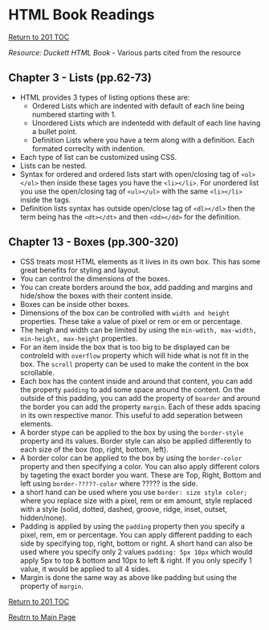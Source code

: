 # HTML Book Readings

[Return to 201 TOC](201TOC.md)

*Resource: Duckett HTML Book* - Various parts cited from the resource

## Chapter 3 - Lists (pp.62-73)

- HTML provides 3 types of listing options these are:
  - Ordered Lists which are indented with default of each line being numbered starting with 1.
  - Unordered Lists which are indentedd with default of each line having a bullet point.
  - Definition Lists where you have a term along with a definition. Each formated correclty with indention.
- Each type of list can be customized using CSS.
- Lists can be nested.
- Syntax for ordered and ordered lists start with open/closing tag of `<ol></ol>` then inside these tages you have the `<li></li>`. For unordered list you use the open/closing tag of `<ul></ul>` with the same `<li></li>` inside the tags.
- Definition lists syntax has outside open/close tag of `<dl></dl>` then the term being has the `<dt></dt>` and then `<dd></dd>` for the definition.

## Chapter 13 - Boxes (pp.300-320)

- CSS treats most HTML elements as it lives in its own box. This has some great benefits for styling and layout.
- You can control the dimensions of the boxes.
- You can create borders around the box, add padding and margins and hide/show the boxes with their content inside.
- Boxes can be inside other boxes.
- Dimensions of the box can be controlled with `width and height` properties. These take a value of pixel or rem or em or percentage.
- The heigh and width can be limited by using the `min-wdith, max-width, min-height, max-height` properties.
- For an item inside the box that is too big to be displayed can be controleld with `overflow` property which will hide what is not fit in the box. The `scroll` property can be used to make the content in the box scrollable.
- Each box has the content inside and around that content, you can add the property `padding` to add some space around the content. On the outside of this padding, you can add the property of `boarder` and around the border you can add the property `margin`. Each of these adds spacing in its own respective manor. This useful to add seperation between elements.
- A border stype can be applied to the box by using the `border-style` property and its values. Border style can also be applied differently to each size of the box (top, right, bottom, left).
- A border color can be applied to the box by using the `border-color` property and then specifying a color. You can also apply different colors by tageting the exact border you want. These are Top, Right, Bottom and left using `border-?????-color` where ????? is the side.
- a short hand can be used where you use `border: size style color;` where you replace size with a pixel, rem or em amount, style replaced with a style (solid, dotted, dashed, groove, ridge, inset, outset, hidden/none).
- Padding is applied by using the `padding` property then you specify a pixel, rem, em or percentage. You can apply different padding to each side by specifying top, right, bottom or right. A short hand can also be used where you specify only 2 values `padding: 5px 10px` which would apply 5px to top & bottom and 10px to left & right. If you only specify 1 value, it would be applied to all 4 sides.
- Margin is done the same way as above like padding but using the property of `margin`.

[Return to 201 TOC](201TOC.md)

[Reutrn to Main Page](../README.md)
